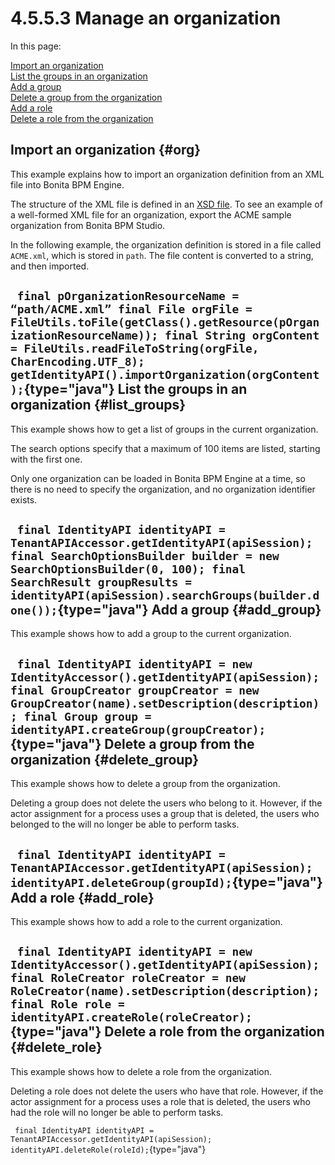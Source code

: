 
4.5.5.3 Manage an organization
==============================

In this page:

[Import an organization](#org)\
[List the groups in an organization](#list_groups)\
[Add a group](#add_group)\
[Delete a group from the organization](#delete_group)\
[Add a role](#add_role)\
[Delete a role from the organization](#delete_role)

Import an organization {#org}
----------------------

This example explains how to import an organization definition from an XML file into Bonita BPM Engine.

The structure of the XML file is defined in an [XSD file](/organization-overview-0#XMLSchema).
To see an example of a well-formed XML file for an organization, export the ACME sample organization from Bonita BPM Studio.

In the following example, the organization definition is stored in a file called `ACME.xml`, which is stored in `path`. The file content is converted to a string, and then imported.

` final pOrganizationResourceName = “path/ACME.xml” final File orgFile = FileUtils.toFile(getClass().getResource(pOrganizationResourceName)); final String orgContent = FileUtils.readFileToString(orgFile, CharEncoding.UTF_8); getIdentityAPI().importOrganization(orgContent);`{type="java"}
List the groups in an organization {#list_groups}
----------------------------------

This example shows how to get a list of groups in the current organization.

The search options specify that a maximum of 100 items are listed, starting with the first one.

Only one organization can be loaded in Bonita BPM Engine at a time, so there is no need to specify the organization, and no organization identifier exists.

` final IdentityAPI identityAPI = TenantAPIAccessor.getIdentityAPI(apiSession); final SearchOptionsBuilder builder = new SearchOptionsBuilder(0, 100); final SearchResult groupResults = identityAPI(apiSession).searchGroups(builder.done());`{type="java"}
Add a group {#add_group}
-----------

This example shows how to add a group to the current organization.

` final IdentityAPI identityAPI = new IdentityAccessor().getIdentityAPI(apiSession); final GroupCreator groupCreator = new GroupCreator(name).setDescription(description); final Group group = identityAPI.createGroup(groupCreator);`{type="java"}
Delete a group from the organization {#delete_group}
------------------------------------

This example shows how to delete a group from the organization.

Deleting a group does not delete the users who belong to it.
However, if the actor assignment for a process uses a group that is deleted, the users who belonged to the will no longer be able to perform tasks.

` final IdentityAPI identityAPI = TenantAPIAccessor.getIdentityAPI(apiSession); identityAPI.deleteGroup(groupId);`{type="java"}
Add a role {#add_role}
----------

This example shows how to add a role to the current organization.

` final IdentityAPI identityAPI = new IdentityAccessor().getIdentityAPI(apiSession); final RoleCreator roleCreator = new RoleCreator(name).setDescription(description); final Role role = identityAPI.createRole(roleCreator);`{type="java"}
Delete a role from the organization {#delete_role}
-----------------------------------

This example shows how to delete a role from the organization.

Deleting a role does not delete the users who have that role.
However, if the actor assignment for a process uses a role that is deleted, the users who had the role will no longer be able to perform tasks.

` final IdentityAPI identityAPI = TenantAPIAccessor.getIdentityAPI(apiSession); identityAPI.deleteRole(roleId);`{type="java"}

